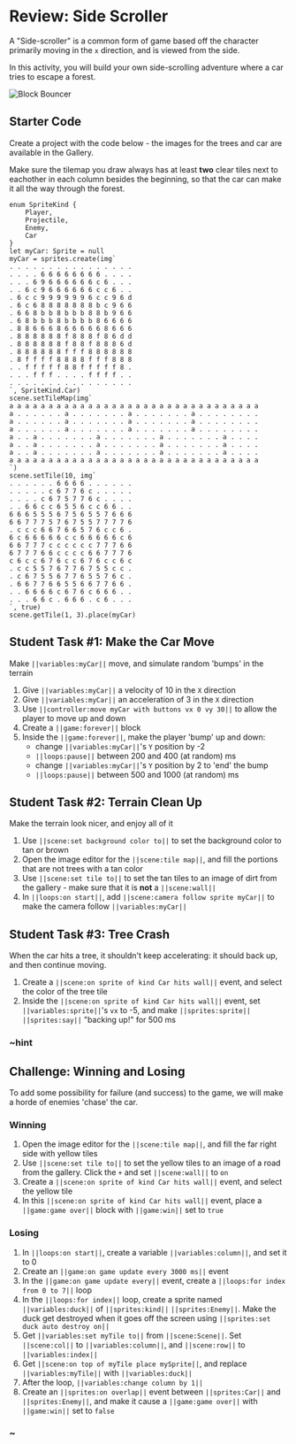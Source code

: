 # Review: Side Scroller

A "Side-scroller" is a common form of game based off the character primarily moving in the ``x`` direction, and is viewed from the side.

In this activity, you will build your own side-scrolling adventure where a car tries to escape a forest.

![Block Bouncer](/static/courses/csintro2/review/side-scroller.gif)

## Starter Code

Create a project with the code below - the images for the trees and car are available in the Gallery.

Make sure the tilemap you draw always has at least **two** clear tiles next to eachother in each column besides the beginning, so that the car can make it all the way through the forest.

```blocks
enum SpriteKind {
    Player,
    Projectile,
    Enemy,
    Car
}
let myCar: Sprite = null
myCar = sprites.create(img`
. . . . . . . . . . . . . . . . 
. . . . 6 6 6 6 6 6 6 6 . . . . 
. . . 6 9 6 6 6 6 6 6 c 6 . . . 
. . 6 c 9 6 6 6 6 6 6 c c 6 . . 
. 6 c c 9 9 9 9 9 9 6 c c 9 6 d 
. 6 c 6 8 8 8 8 8 8 8 b c 9 6 6 
. 6 6 8 b b 8 b b b 8 8 b 9 6 6 
. 6 8 b b b 8 b b b b 8 6 6 6 6 
. 8 8 6 6 6 8 6 6 6 6 6 8 6 6 6 
. 8 8 8 8 8 8 f 8 8 8 f 8 6 d d 
. 8 8 8 8 8 8 f 8 8 f 8 8 8 6 d 
. 8 8 8 8 8 8 f f f 8 8 8 8 8 8 
. 8 f f f f 8 8 8 8 f f f 8 8 8 
. . f f f f f 8 8 f f f f f 8 . 
. . . f f f . . . . f f f f . . 
. . . . . . . . . . . . . . . . 
`, SpriteKind.Car)
scene.setTileMap(img`
a a a a a a a a a a a a a a a a a a a a a a a a a a a a a a a a 
a . . . . . . a . . . . . . . a . . . . . . . a . . . . . . . . 
a . . . . . . a . . . . . . . a . . . . . . . a . . . . . . . . 
a . . . . . . a . . . . . . . a . . . . . . . a . . . . . . . . 
a . . a . . . . . . . a . . . . . . . a . . . . . . . a . . . . 
a . . a . . . . . . . a . . . . . . . a . . . . . . . a . . . . 
a . . a . . . . . . . a . . . . . . . a . . . . . . . a . . . . 
a a a a a a a a a a a a a a a a a a a a a a a a a a a a a a a a 
`)
scene.setTile(10, img`
. . . . . . 6 6 6 6 . . . . . . 
. . . . . c 6 7 7 6 c . . . . . 
. . . . c 6 7 5 7 7 6 c . . . . 
. . 6 6 c c 6 5 5 6 c c 6 6 . . 
6 6 6 5 5 5 6 7 5 6 5 5 7 6 6 6 
6 6 7 7 7 5 7 6 7 5 5 7 7 7 7 6 
. c c c 6 6 7 6 6 5 7 6 c c 6 . 
6 c 6 6 6 6 6 c c 6 6 6 6 6 c 6 
6 6 7 7 7 c c c c c c 7 7 7 6 6 
6 7 7 7 6 6 c c c c 6 6 7 7 7 6 
c 6 c c 6 7 6 c c 6 7 6 c c 6 c 
. c c 5 5 7 6 7 7 6 7 5 5 c c . 
. c 6 7 5 5 6 7 7 6 5 5 7 6 c . 
. 6 6 7 7 6 6 5 5 6 6 7 7 6 6 . 
. . 6 6 6 6 c 6 7 6 c 6 6 6 . . 
. . . 6 6 c . 6 6 6 . c 6 . . . 
`, true)
scene.getTile(1, 3).place(myCar)
```

## Student Task #1: Make the Car Move

Make ``||variables:myCar||`` move, and simulate random 'bumps' in the terrain

1. Give ``||variables:myCar||`` a velocity of 10 in the ``X`` direction
2. Give ``||variables:myCar||`` an acceleration of 3 in the ``X`` direction
3. Use ``||controller:move myCar with buttons vx 0 vy 30||`` to allow the player to move up and down
4. Create a ``||game:forever||`` block
5. Inside the ``||game:forever||``, make the player 'bump' up and down:
    * change ``||variables:myCar||``'s ``Y`` position by -2
    * ``||loops:pause||`` between 200 and 400 (at random) ms
    * change ``||variables:myCar||``'s ``Y`` position by 2 to 'end' the bump
    * ``||loops:pause||`` between 500 and 1000 (at random) ms

## Student Task #2: Terrain Clean Up

Make the terrain look nicer, and enjoy all of it

1. Use ``||scene:set background color to||`` to set the background color to tan or brown
2. Open the image editor for the ``||scene:tile map||``, and fill the portions that are not trees with a tan color
3. Use ``||scene:set tile to||`` to set the tan tiles to an image of dirt from the gallery - make sure that it is **not** a ``||scene:wall||``
4. In ``||loops:on start||``, add ``||scene:camera follow sprite myCar||`` to make the camera follow ``||variables:myCar||``

## Student Task #3: Tree Crash

When the car hits a tree, it shouldn't keep accelerating: it should back up, and then continue moving.

1. Create a ``||scene:on sprite of kind Car hits wall||`` event, and select the color of the tree tile
2. Inside the ``||scene:on sprite of kind Car hits wall||`` event, set ``||variables:sprite||``'s ``vx`` to -5, and make ``||sprites:sprite||`` ``||sprites:say||`` "backing up!" for 500 ms

### ~hint

## Challenge: Winning and Losing

To add some possibility for failure (and success) to the game, we will make a horde of enemies 'chase' the car.

### Winning

1. Open the image editor for the ``||scene:tile map||``, and fill the far right side with yellow tiles
2. Use ``||scene:set tile to||`` to set the yellow tiles to an image of a road from the gallery. Click the ``+`` and set ``||scene:wall||`` to ``on``
3. Create a ``||scene:on sprite of kind Car hits wall||`` event, and select the yellow tile
4. In this ``||scene:on sprite of kind Car hits wall||`` event, place a ``||game:game over||`` block with ``||game:win||`` set to ``true``

### Losing

1. In ``||loops:on start||``, create a variable ``||variables:column||``, and set it to 0
2. Create an ``||game:on game update every 3000 ms||`` event
3. In the ``||game:on game update every||`` event, create a ``||loops:for index from 0 to 7||`` loop 
4. In the ``||loops:for index||`` loop, create a sprite named ``||variables:duck||`` of ``||sprites:kind||`` ``||sprites:Enemy||``. Make the duck get destroyed when it goes off the screen using ``||sprites:set duck auto destroy on||``
5. Get ``||variables:set myTile to||`` from ``||scene:Scene||``. Set ``||scene:col||`` to ``||variables:column||``, and ``||scene:row||`` to ``||variables:index||``
6. Get ``||scene:on top of myTile place mySprite||``, and replace ``||variables:myTile||`` with ``||variables:duck||``
7. After the loop, ``||variables:change column by 1||``
8. Create an ``||sprites:on overlap||`` event between ``||sprites:Car||`` and ``||sprites:Enemy||``, and make it cause a ``||game:game over||`` with ``||game:win||`` set to ``false``

### ~

